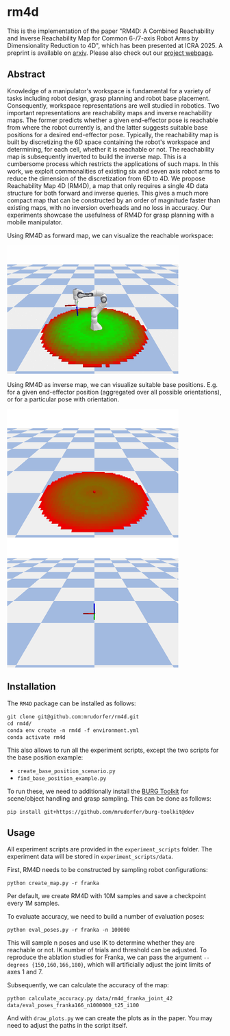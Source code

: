 # rm4d

This is the implementation of the paper "RM4D: A Combined Reachability and Inverse Reachability Map for Common 6-/7-axis Robot Arms by Dimensionality Reduction to 4D",
which has been presented at ICRA 2025. 
A preprint is available on [arxiv](https://arxiv.org/abs/2410.06968).
Please also check out our [project webpage](https://mrudorfer.github.io/rm4d).

## Abstract

Knowledge of a manipulator's workspace is fundamental for a variety of tasks including robot design, grasp planning and robot base placement.
Consequently, workspace representations are well studied in robotics.
Two important representations are reachability maps and inverse reachability maps.
The former predicts whether a given end-effector pose is reachable from where the robot currently is, and the latter suggests suitable base positions for a desired end-effector pose.
Typically, the reachability map is built by discretizing the 6D space containing the robot's workspace and determining, for each cell, whether it is reachable or not.
The reachability map is subsequently inverted to build the inverse map.
This is a cumbersome process which restricts the applications of such maps.
In this work, we exploit commonalities of existing six and seven axis robot arms to reduce the dimension of the discretization from 6D to 4D.
We propose Reachability Map 4D (RM4D), a map that only requires a single 4D data structure for both forward and inverse queries.
This gives a much more compact map that can be constructed by an order of magnitude faster than existing maps, with no inversion overheads and no loss in accuracy.
Our experiments showcase the usefulness of RM4D for grasp planning with a mobile manipulator.

Using RM4D as forward map, we can visualize the reachable workspace:

<img src="media/forward_map.gif" width="400" alt="RM4D as forward map"/>

Using RM4D as inverse map, we can visualize suitable base positions. 
E.g. for a given end-effector position (aggregated over all possible orientations),
or for a particular pose with orientation.

<img src="media/inverse_map_pos.gif" width="400" alt="RM4D as inverse map"/>
<img src="media/inverse_map_rot.gif" width="400" alt="RM4D as inverse map"/>

## Installation

The `RM4D` package can be installed as follows:

```
git clone git@github.com:mrudorfer/rm4d.git
cd rm4d/
conda env create -n rm4d -f environment.yml
conda activate rm4d
```

This also allows to run all the experiment scripts, except the two scripts for
the base position example:
- `create_base_position_scenario.py`
- `find_base_position_example.py`

To run these, we need to additionally install the [BURG Toolkit](https://mrudorfer.github.io/burg-toolkit/)
for scene/object handling and grasp sampling. This can be done as follows:
```
pip install git+https://github.com/mrudorfer/burg-toolkit@dev
```

## Usage

All experiment scripts are provided in the `experiment_scripts` folder.
The experiment data will be stored in `experiment_scripts/data`.

First, RM4D needs to be constructed by sampling robot configurations:
```commandline
python create_map.py -r franka
```
Per default, we create RM4D with 10M samples and save a checkpoint every 1M samples.

To evaluate accuracy, we need to build a number of evaluation poses:
```commandline
python eval_poses.py -r franka -n 100000
```
This will sample n poses and use IK to determine whether they are reachable or not.
IK number of trials and threshold can be adjusted.
To reproduce the ablation studies for Franka, we can pass the argument `--degrees {150,160,166,180}`,
which will artificially adjust the joint limits of axes 1 and 7.

Subsequently, we can calculate the accuracy of the map:
```commandline
python calculate_accuracy.py data/rm4d_franka_joint_42 data/eval_poses_franka166_n1000000_t25_i100
```
And with `draw_plots.py` we can create the plots as in the paper.
You may need to adjust the paths in the script itself.
